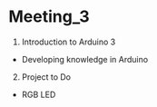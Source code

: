 # Meeting_3

1. Introduction to Arduino 3
- Developing knowledge in Arduino

2. Project to Do
- RGB LED
